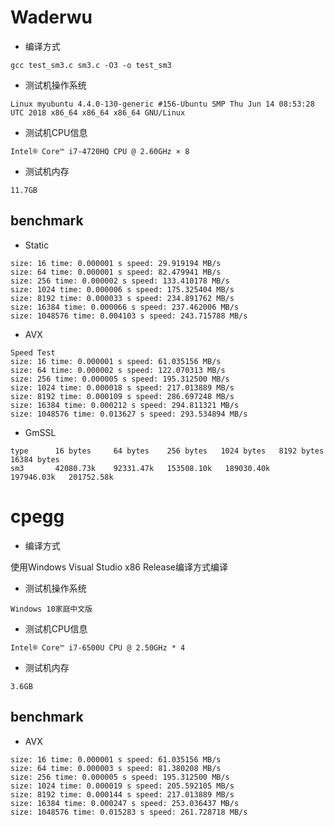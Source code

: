 # Waderwu

- 编译方式

 `gcc test_sm3.c sm3.c -O3 -o test_sm3`

 - 测试机操作系统
 
`Linux myubuntu 4.4.0-130-generic #156-Ubuntu SMP Thu Jun 14 08:53:28 UTC 2018 x86_64 x86_64 x86_64 GNU/Linux`

 - 测试机CPU信息
 
`Intel® Core™ i7-4720HQ CPU @ 2.60GHz × 8`

 - 测试机内存
 
`11.7GB`

## benchmark
  - Static
  ```
  size: 16 time: 0.000001 s speed: 29.919194 MB/s
  size: 64 time: 0.000001 s speed: 82.479941 MB/s
  size: 256 time: 0.000002 s speed: 133.410178 MB/s
  size: 1024 time: 0.000006 s speed: 175.325404 MB/s
  size: 8192 time: 0.000033 s speed: 234.891762 MB/s
  size: 16384 time: 0.000066 s speed: 237.462006 MB/s
  size: 1048576 time: 0.004103 s speed: 243.715788 MB/s
  ```
  - AVX
  ```
Speed Test
size: 16 time: 0.000001 s speed: 61.035156 MB/s
size: 64 time: 0.000002 s speed: 122.070313 MB/s
size: 256 time: 0.000005 s speed: 195.312500 MB/s
size: 1024 time: 0.000018 s speed: 217.013889 MB/s
size: 8192 time: 0.000109 s speed: 286.697248 MB/s
size: 16384 time: 0.000212 s speed: 294.811321 MB/s
size: 1048576 time: 0.013627 s speed: 293.534894 MB/s
```
  - GmSSL
  ```
  type      16 bytes     64 bytes    256 bytes   1024 bytes   8192 bytes  16384 bytes
  sm3       42080.73k    92331.47k   153508.10k   189030.40k   197946.03k   201752.58k
  ```
# cpegg
- 编译方式

使用Windows Visual Studio x86 Release编译方式编译

 - 测试机操作系统
 
`Windows 10家庭中文版`

 - 测试机CPU信息
 
`Intel® Core™ i7-6500U CPU @ 2.50GHz * 4`

 - 测试机内存
 
`3.6GB`
## benchmark
- AVX
```
size: 16 time: 0.000001 s speed: 61.035156 MB/s
size: 64 time: 0.000003 s speed: 81.380208 MB/s
size: 256 time: 0.000005 s speed: 195.312500 MB/s
size: 1024 time: 0.000019 s speed: 205.592105 MB/s
size: 8192 time: 0.000144 s speed: 217.013889 MB/s
size: 16384 time: 0.000247 s speed: 253.036437 MB/s
size: 1048576 time: 0.015283 s speed: 261.728718 MB/s
```

